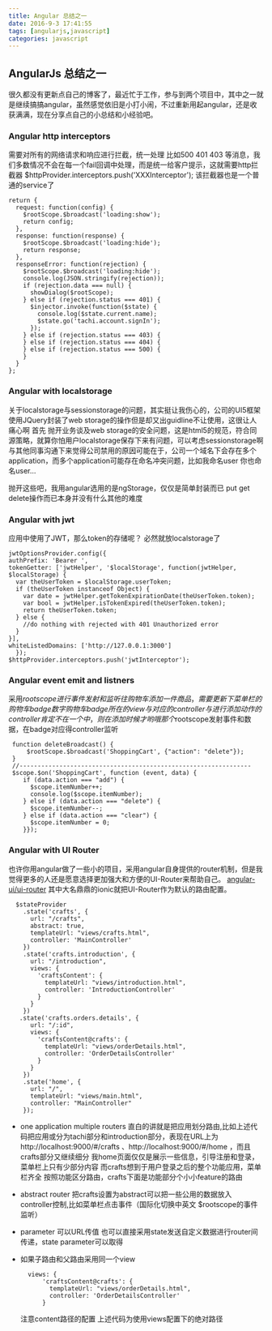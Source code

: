 ```yaml
---
title: Angular 总结之一
date: 2016-9-3 17:41:55
tags: [angularjs,javascript]
categories: javascript
---
```


## AngularJs  总结之一
很久都没有更新点自己的博客了，最近忙于工作，参与到两个项目中，其中之一就是继续搞搞angular，虽然感觉依旧是小打小闹，不过重新用起angular，还是收获满满，现在分享点自己的小总结和小经验吧。
### Angular http interceptors
  需要对所有的网络请求和响应进行拦截，统一处理
  比如500 401 403 等消息，我们多数情况不会在每一个fail回调中处理，而是统一给客户提示，这就需要http拦截器
  $httpProvider.interceptors.push('XXXInterceptor');
  该拦截器也是一个普通的service了

    return {
      request: function(config) {
        $rootScope.$broadcast('loading:show');
        return config;
      },
      response: function(response) {
        $rootScope.$broadcast('loading:hide');
        return response;
      },
      responseError: function(rejection) {
        $rootScope.$broadcast('loading:hide');
        console.log(JSON.stringify(rejection));
        if (rejection.data === null) {
          showDialog($rootScope);
        } else if (rejection.status === 401) {
          $injector.invoke(function($state) {
            console.log($state.current.name);
            $state.go('tachi.account.signIn');
          });
        } else if (rejection.status === 403) {
        } else if (rejection.status === 404) {
        } else if (rejection.status === 500) {
        }
      }
    };

### Angular with localstorage
   关于localstorage与sessionstorage的问题，其实挺让我伤心的，公司的UI5框架使用JQuery封装了web storage的操作但是却又出guidline不让使用，这很让人痛心啊
   首先 抛开业务谈及web storage的安全问题，这是html5的规范，符合同源策略，就算你怕用户localstorage保存下来有问题，可以考虑sessionstorage啊
   与其他同事沟通下来觉得公司禁用的原因可能在于，公司一个域名下会存在多个application，而多个application可能存在命名冲突问题，比如我命名user 你也命名user...

   抛开这些吧，我用angular选用的是ngStorage，仅仅是简单封装而已
   put get delete操作而已本身并没有什么其他的难度
### Angular with jwt
   应用中使用了JWT，那么token的存储呢？ 必然就放localstorage了

    jwtOptionsProvider.config({
    authPrefix: 'Bearer ',
    tokenGetter: ['jwtHelper', '$localStorage', function(jwtHelper, $localStorage) {
      var theUserToken = $localStorage.userToken;
      if (theUserToken instanceof Object) {
        var date = jwtHelper.getTokenExpirationDate(theUserToken.token);
        var bool = jwtHelper.isTokenExpired(theUserToken.token);
        return theUserToken.token;
      } else {
        //do nothing with rejected with 401 Unauthorized error
      }
    }],
    whiteListedDomains: ['http://127.0.0.1:3000']
      });
    $httpProvider.interceptors.push('jwtInterceptor');
### Angular event emit and listners
  采用$rootscope 进行事件发射和监听
  往购物车添加一件商品，需要更新下菜单栏的购物车badge数字
  购物车badge所在的view与对应的controller与进行添加动作的controller肯定不在一个中，则在添加时候才哟哦那个$rootscope发射事件和数据，在badge对应得controller监听

     function deleteBroadcast() {
         $rootScope.$broadcast('ShoppingCart', {"action": "delete"});
     }
     //----------------------------------------------------------------
     $scope.$on('ShoppingCart', function (event, data) {
        if (data.action === "add") {
          $scope.itemNumber++;
          console.log($scope.itemNumber);
        } else if (data.action === "delete") {
          $scope.itemNumber--;
        } else if (data.action === "clear") {
          $scope.itemNumber = 0;
        }});

### Angular with UI Router
  也许你用angular做了一些小的项目，采用angular自身提供的router机制，但是我觉得更多的人还是愿意选择更加强大和方便的UI-Router来帮助自己。
  [angular-ui/ui-router](https://github.com/angular-ui/ui-router)
   其中大名鼎鼎的ionic就把UI-Router作为默认的路由配置。

      $stateProvider
        .state('crafts', {
          url: "/crafts",
          abstract: true,
          templateUrl: "views/crafts.html",
          controller: 'MainController'
        })
        .state('crafts.introduction', {
          url: "/introduction",
          views: {
            'craftsContent': {
              templateUrl: "views/introduction.html",
              controller: 'IntroductionController'
            }
          }
        })
       .state('crafts.orders.details', {
          url: "/:id",
          views: {
            'craftsContent@crafts': {
              templateUrl: "views/orderDetails.html",
              controller: 'OrderDetailsController'
            }
          }
        })
        .state('home', {
          url: "/",
          templateUrl: "views/main.html",
          controller: "MainController"
        });
* one application multiple routers
   直白的讲就是把应用划分路由,比如上述代码把应用或分为tachi部分和introduction部分，表现在URL上为 http://localhost:9000/#/crafts 、http://localhost:9000/#/home  ，而且crafts部分又继续细分
   我home页面仅仅是展示一些信息，引导注册和登录，菜单栏上只有少部分内容
   而crafts想到于用户登录之后的整个功能应用，菜单栏齐全
   按照功能区分路由，crafts下面是功能部分个小小feature的路由
* abstract router
   把crafts设置为abstract可以把一些公用的数据放入controller控制,比如菜单栏点击事件（国际化切换中英文 $rootscope的事件监听）
* parameter
   可以URL传值 也可以直接采用state发送自定义数据进行router间传递，state parameter可以取得
* 如果子路由和父路由采用同一个view 

        views: {
            'craftsContent@crafts': {
              templateUrl: "views/orderDetails.html",
              controller: 'OrderDetailsController'
            }
    注意content路径的配置 上述代码为使用views配置下的绝对路径
